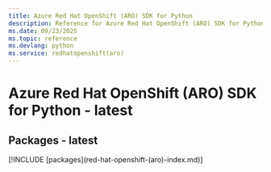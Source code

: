 ```yaml
---
title: Azure Red Hat OpenShift (ARO) SDK for Python
description: Reference for Azure Red Hat OpenShift (ARO) SDK for Python
ms.date: 09/23/2025
ms.topic: reference
ms.devlang: python
ms.service: redhatopenshift(aro)
---
```

# Azure Red Hat OpenShift (ARO) SDK for Python - latest
## Packages - latest
[!INCLUDE [packages](red-hat-openshift-(aro\)-index.md)]